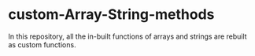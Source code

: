 # custom-Array-String-methods
In this repository, all the in-built functions of arrays and strings are rebuilt as custom functions. 
